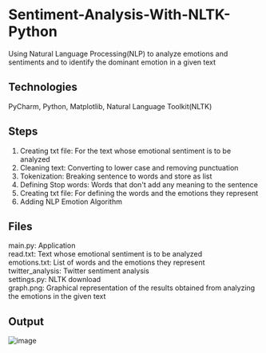 # Sentiment-Analysis-With-NLTK-Python
Using Natural Language Processing(NLP) to analyze emotions and sentiments and to identify the dominant emotion in a given text 
## Technologies
PyCharm, Python, Matplotlib, Natural Language Toolkit(NLTK)
## Steps
1. Creating txt file: For the text whose emotional sentiment is to be analyzed
3. Cleaning text: Converting to lower case and removing punctuation
4. Tokenization: Breaking sentence to words and store as list
5. Defining Stop words: Words that don't add any meaning to the sentence
6. Creating txt file: For defining the words and the emotions they represent
7. Adding NLP Emotion Algorithm
## Files
main.py: Application  
read.txt: Text whose emotional sentiment is to be analyzed  
emotions.txt: List of words and the emotions they represent  
twitter_analysis: Twitter sentiment analysis  
settings.py: NLTK download  
graph.png: Graphical representation of the results obtained from analyzing the emotions in the given text
## Output
![image](https://github.com/fehnnyabuto/Sentiment-Analysis-Without-NLTK/assets/70171779/b1868bc8-d8bd-4e40-bb5c-9b60b212476c)
